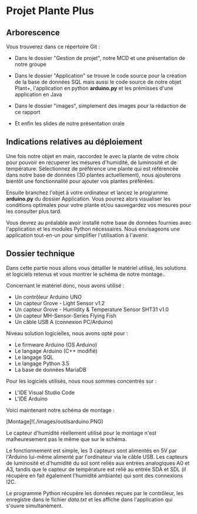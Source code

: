 # Projet Plante Plus  

## Arborescence  

Vous trouverez dans ce répertoire Git :  

- Dans le dossier "Gestion de projet", notre MCD et une présentation de notre groupe

- Dans le dossier "Application" se trouve le code source pour la création de la base de données SQL mais aussi le code source de notre objet Plant+, l'application en python **arduino.py** et les prémisses d'une application en Java  

- Dans le dossier "images", simplement des images pour la rédaction de ce rapport

- Et enfin les slides de notre présentation orale



## Indications relatives au déploiement  

Une fois notre objet en main, raccordez le avec la plante de votre choix pour pouvoir en récuperer les mesures d'humidité, de luminosité et de température. Sélectionnez de préférence une plante qui est référencée dans notre base de données (30 plantes actuellement), nous ajouterons bientôt une fonctionnalité pour ajouter vos plantes préférées.  
  
Ensuite branchez l'objet à votre ordinateur et lancez le programme **arduino.py** du dossier Application. Vous pourrez alors visualiser les conditions optimales pour votre plante et/ou sauvegardez vos mesures pour les consulter plus tard.  
  
Vous devrez au préalable avoir installé notre base de données fournies avec l'application et les modules Python nécessaires. Nous envisageons une application tout-en-un pour simplifier l'utilisation à l'avenir.


## Dossier technique

Dans cette partie nous allons vous détailler le matériel utilisé, les solutions et logiciels retenus et vous montrer le schéma de notre montage..  
  
Concernant le matériel donc, nous avons utilisé :
- Un contrôleur Arduino UNO
- Un capteur Grove - Light Sensor v1.2
- Un capteur Grove - Humidity & Temperature Sensor SHT31 v1.0
- Un capteur MH-Sensor-Series Flying Fish
- Un câble USB A (connexion PC/Arduino)  
  
Niveau solution logicielles, nous avons opté pour :
- Le firmware Arduino (OS Arduino)
- Le langage Arduino (C++ modifié)
- Le langage SQL
- Le langage Python 3.5
- La base de données MariaDB 
  
Pour les logiciels utilisés, nous nous sommes concentrés sur :
- L'IDE Visual Studio Code
- L'IDE Arduino  
  
Voici maintenant notre schéma de montage :  
  
[Montage]!(./images/outilsarduino.PNG)  
  
Le capteur d'humidité réellement utilisé pour le montage n'est malheuresement pas le même que sur le schéma.  
  
Le fonctionnement est simple, les 3 capteurs sont alimentés en 5V par l'Arduino lui-même alimenté par l'ordinateur via le câble USB. Les capteurs de luminosité et d'humidité du sol sont reliés aux entrées analogiques A0 et A3, tandis que le capteur de température est relié au entrée SDA et SDL (il récupère en fait également l'humidité ambiante) qui sont des connexions I2C.  

Le programme Python récupère les données reçues par le contrôleur, les enregistre dans le fichier *data.txt* et les affiche dans l'application qui s'ouvre simultanèment.  
 


